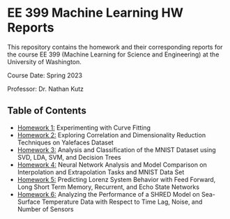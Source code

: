 # EE 399 Machine Learning HW Reports
This repository contains the homework and their corresponding reports for the course EE 399 (Machine Learning for Science and Engineering) at the University of Washington.  

Course Date: Spring 2023  

Professor: Dr. Nathan Kutz  


## Table of Contents
- [Homework 1:](./homework1/REPORT.md) Experimenting with Curve Fitting
- [Homework 2:](./homework2/REPORT.md) Exploring Correlation and Dimensionality Reduction Techniques on Yalefaces Dataset
- [Homework 3:](./homework3/REPORT.md) Analysis and Classification of the MNIST Dataset using SVD, LDA, SVM, and Decision Trees
- [Homework 4:](./homework4/REPORT.md) Neural Network Analysis and Model Comparison on Interpolation and Extrapolation Tasks and MNIST Data Set
- [Homework 5:](./homework5/REPORT.md) Predicting Lorenz System Behavior with Feed Forward, Long Short Term Memory, Recurrent, and Echo State Networks
- [Homework 6:](./homework6/REPORT.md) Analyzing the Performance of a SHRED Model on Sea-Surface Temperature Data with Respect to Time Lag, Noise, and Number of Sensors
